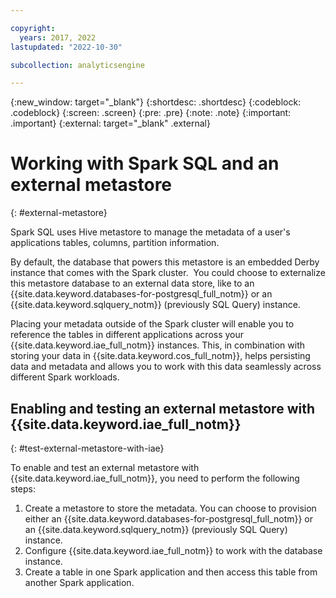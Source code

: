 ```yaml
---

copyright:
  years: 2017, 2022
lastupdated: "2022-10-30"

subcollection: analyticsengine

---
```


<!-- Attribute definitions -->
{:new_window: target="_blank"}
{:shortdesc: .shortdesc}
{:codeblock: .codeblock}
{:screen: .screen}
{:pre: .pre}
{:note: .note}
{:important: .important}
{:external: target="_blank" .external}

# Working with Spark SQL and an external metastore 
{: #external-metastore}

Spark SQL uses Hive metastore to manage the metadata of a user's applications tables, columns, partition information. 

By default, the database that powers this metastore is an embedded Derby instance that comes with the Spark cluster.  You could choose to externalize this metastore database to an external data store, like to an {{site.data.keyword.databases-for-postgresql_full_notm}} or an {{site.data.keyword.sqlquery_notm}} (previously SQL Query) instance. 

Placing your metadata outside of the Spark cluster will enable you to reference the tables in different applications across your {{site.data.keyword.iae_full_notm}} instances. This, in combination with storing your data in {{site.data.keyword.cos_full_notm}}, helps persisting data and metadata and allows you to work with this data seamlessly across different Spark workloads.

## Enabling and testing an external metastore with {{site.data.keyword.iae_full_notm}}
{: #test-external-metastore-with-iae}

To enable and test an external metastore with {{site.data.keyword.iae_full_notm}}, you need to perform the following steps:

1. Create a metastore to store the metadata. You can choose to provision either an {{site.data.keyword.databases-for-postgresql_full_notm}} or an {{site.data.keyword.sqlquery_notm}} (previously SQL Query) instance.
1. Configure {{site.data.keyword.iae_full_notm}} to work with the database instance. 
1. Create a table in one Spark application and then access this table from another Spark application.



